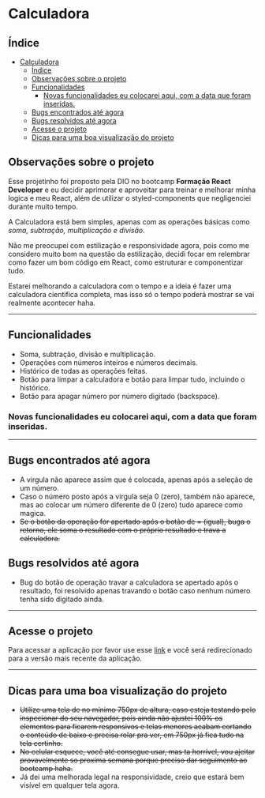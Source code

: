 # Calculadora

## Índice

- [Calculadora](#calculadora)
  - [Índice](#índice)
  - [Observações sobre o projeto](#observações-sobre-o-projeto)
  - [Funcionalidades](#funcionalidades)
    - [Novas funcionalidades eu colocarei aqui, com a data que foram inseridas.](#novas-funcionalidades-eu-colocarei-aqui-com-a-data-que-foram-inseridas)
  - [Bugs encontrados até agora](#bugs-encontrados-até-agora)
  - [Bugs resolvidos até agora](#bugs-resolvidos-até-agora)
  - [Acesse o projeto](#acesse-o-projeto)
  - [Dicas para uma boa visualização do projeto](#dicas-para-uma-boa-visualização-do-projeto)

## Observações sobre o projeto

Esse projetinho foi proposto pela DIO no bootcamp **Formação React Developer** e eu decidir aprimorar e aproveitar para treinar e melhorar minha logica e meu React, além de utilizar o styled-components que negligenciei durante muito tempo.

A Calculadora está bem simples, apenas com as operações básicas como _soma, subtração, multiplicação e divisão_.

Não me preocupei com estilização e responsividade agora, pois como me considero muito bom na questão da estilização, decidi focar em relembrar como fazer um bom código em React, como estruturar e componentizar tudo.

Estarei melhorando a calculadora com o tempo e a ideia é fazer uma calculadora cientifica completa, mas isso só o tempo poderá mostrar se vai realmente acontecer haha.

---

## Funcionalidades

- Soma, subtração, divisão e multiplicação.
- Operações com números inteiros e números decimais.
- Histórico de todas as operações feitas.
- Botão para limpar a calculadora e botão para limpar tudo, incluindo o histórico.
- Botão para apagar número por número digitado (backspace).

### Novas funcionalidades eu colocarei aqui, com a data que foram inseridas.

---

## Bugs encontrados até agora

- A virgula não aparece assim que é colocada, apenas após a seleção de um número.
- Caso o número posto após a virgula seja 0 (zero), também não aparece, mas ao colocar um número diferente de 0 (zero) tudo aparece como magica.
- ~~Se o botão da operação for apertado após o botão de = (igual), buga o retorno, ele soma o resultado com o próprio resultado e trava a calculadora.~~

## Bugs resolvidos até agora

- Bug do botão de operação travar a calculadora se apertado após o resultado, foi resolvido apenas travando o botão caso nenhum número tenha sido digitado ainda.

---

## Acesse o projeto

Para acessar a aplicação por favor use esse [link](https://calculadora-fino7c50m-gabrielbvl.vercel.app/) e você será redirecionado para a versão mais recente da aplicação.

---

## Dicas para uma boa visualização do projeto

- ~~Utilize uma tela de no mínimo 750px de altura, caso esteja testando pelo inspecionar do seu navegador, pois ainda não ajustei 100% os elementos para ficarem responsivos e telas menores acabam cortando o conteúdo de baixo e precisa rolar pra ver, em 750px já fica tudo na tela certinho.~~
- ~~No celular esquece, você até consegue usar, mas ta horrível, vou ajeitar provavelmente so proxima semana porque preciso dar seguimento ao bootcamp haha.~~
- Já dei uma melhorada legal na responsividade, creio que estará bem visível em qualquer tela agora.
